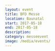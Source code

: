 ```yaml
---
layout: event
title: BFD Messe
location: Baunatal
start: 2017-05-18
end: 2017-05-18
description: 
category: messeevent
image: /media/events/
---
```


